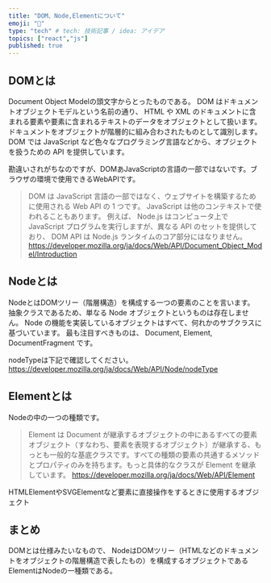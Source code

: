 ```yaml
---
title: "DOM、Node,Elementについて"
emoji: "🤖"
type: "tech" # tech: 技術記事 / idea: アイデア
topics: ["react","js"]
published: true
---
```


## DOMとは
Document Object Modelの頭文字からとったものである。
DOM はドキュメントオブジェクトモデルという名前の通り、 HTML や XML のドキュメントに含まれる要素や要素に含まれるテキストのデータをオブジェクトとして扱います。
ドキュメントをオブジェクトが階層的に組み合わされたものとして識別します。
DOM では JavaScript など色々なプログラミング言語などから、オブジェクトを扱うための API を提供しています。

勘違いされがちなのですが、DOMあJavaScriptの言語の一部ではないです。ブラウザの環境で使用できるWebAPIです。
>DOM は JavaScript 言語の一部ではなく、ウェブサイトを構築するために使用される Web API の 1 つです。 JavaScript は他のコンテキストで使われることもあります。 例えば、 Node.js はコンピュータ上で JavaScript プログラムを実行しますが、異なる API のセットを提供しており、 DOM API は Node.js ランタイムのコア部分にはなりません。
https://developer.mozilla.org/ja/docs/Web/API/Document_Object_Model/Introduction

## Nodeとは
NodeとはDOMツリー（階層構造）を構成する一つの要素のことを言います。
抽象クラスであるため、単なる Node オブジェクトというものは存在しません。
Node の機能を実装しているオブジェクトはすべて、何れかのサブクラスに基づいています。
最も注目すべきものは、 Document, Element, DocumentFragment です。

nodeTypeは下記で確認してください。
https://developer.mozilla.org/ja/docs/Web/API/Node/nodeType


## Elementとは
Nodeの中の一つの種類です。
>Element は Document が継承するオブジェクトの中にあるすべての要素オブジェクト（すなわち、要素を表現するオブジェクト）が継承する、もっとも一般的な基底クラスです。すべての種類の要素の共通するメソッドとプロパティのみを持ちます。もっと具体的なクラスが Element を継承しています。
https://developer.mozilla.org/ja/docs/Web/API/Element

HTMLElementやSVGElementなど要素に直接操作をするときに使用するオブジェクト

## まとめ
DOMとは仕様みたいなもので、
NodeはDOMツリー（HTMLなどのドキュメントをオブジェクトの階層構造で表したもの）を構成するオブジェクトである
ElementはNodeの一種類である。
